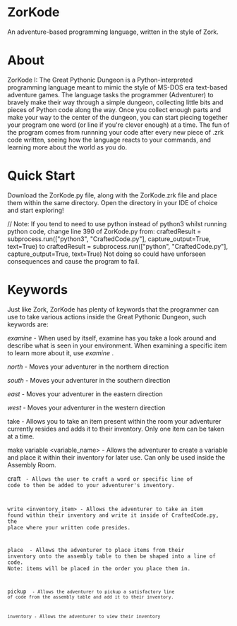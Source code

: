 # ZorKode
An adventure-based programming language, written in the style of Zork.

# About
ZorKode I: The Great Pythonic Dungeon is a Python-interpreted programming language meant to mimic the style of MS-DOS era text-based adventure games. The language tasks the programmer (Adventurer) to bravely make their way through a simple dungeon, collecting little bits and pieces of Python code along the way. Once you collect enough parts and make your way to the center of the dungeon, you can start piecing together your program one word (or line if you're clever enough) at a time. The fun of the program comes from runnning your code after every new piece of .zrk code written, seeing how the language reacts to your commands, and learning more about the world as you do.

# Quick Start
Download the ZorKode.py file, along with the ZorKode.zrk file and place them within the same directory. Open the directory in your IDE of choice and start exploring!

// Note: If you tend to need to use python instead of python3 whilst running python code, change line 390 of ZorKode.py from:
craftedResult = subprocess.run(["python3", "CraftedCode.py"], capture_output=True, text=True)
to
craftedResult = subprocess.run(["python", "CraftedCode.py"], capture_output=True, text=True)
Not doing so could have unforseen consequences and cause the program to fail.

# Keywords
Just like Zork, ZorKode has plenty of keywords that the programmer can use to take various actions inside the Great Pythonic Dungeon, such keywords are:

*examine* - When used by itself, examine has you take a look around and describe what is seen in your environment. When examining a specific item to learn more about it, use *examine <item>*.

*north* - Moves your adventurer in the northern direction

*south* - Moves your adventurer in the southern direction

*east* - Moves your adventurer in the eastern direction

*west* - Moves your adventurer in the western direction

take <item> - Allows you to take an item present within the room your adventurer currently resides and adds it to their inventory. Only one item can be taken at a time.

make variable <variable_name> - Allows the adventurer to create a variable and place it within their inventory for later use. Can only be used inside the Assembly Room.

craft <code> - Allows the user to craft a word or specific line of code to then be added to your adventurer's inventory.

write <inventory_item> - Allows the adventurer to take an item found within their inventory and write it inside of CraftedCode.py, the place where your written code presides.

place <item> - Allows the adventurer to place items from their inventory onto the assembly table to then be shaped into a line of code. Note: items will be placed in the order you place them in.

pickup <code> - Allows the adventurer to pickup a satisfactory line of code from the assembly table and add it to their inventory.

inventory - Allows the adventurer to view their inventory
